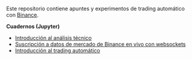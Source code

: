 
Este repositorio contiene apuntes y experimentos de trading automático con [Binance](https://www.binance.com). 

**Cuadernos (Jupyter)**

- [Introducción al análisis técnico](./notebooks/01_Intro_a_analisis_tecnico.ipynb)
- [Suscripción a datos de mercado de Binance en vivo con websockets](./notebooks/02_Binance_websockets.ipynb)
- [Introducción al trading automático](./notebooks/03_Intro_a_trading_automatico.ipynb)
